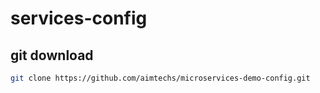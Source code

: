 # services-config

## git download

```bash
git clone https://github.com/aimtechs/microservices-demo-config.git
```